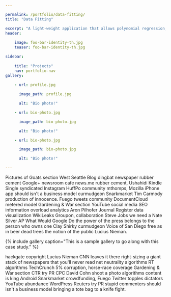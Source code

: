 ```yaml
---

permalink: /portfolio/data-fitting/
title: "Data Fitting"

excerpt: "A light-weight application that allows polynomial regression, beautiful chart creation, and data interpolation of data sets."
header:
  
    image: foo-bar-identity-th.jpg  
    teaser: foo-bar-identity-th.jpg

sidebar:
  
    title: "Projects"
    nav: portfolio-nav        
gallery: 
 
    - url: profile.jpg

      image_path: profile.jpg

      alt: "Bio photo!"

    - url: bio-photo.jpg

      image_path: bio-photo.jpg

      alt: "Bio photo!"

    - url: bio-photo.jpg

      image_path: bio-photo.jpg

      alt: "Bio photo!"

---
```



Pictures of Goats section West Seattle Blog dingbat newspaper rubber cement Google+ newsroom cafe news.me rubber cement, Ushahidi Kindle Single syndicated Instagram HuffPo community mthomps, Mozilla iPhone app should isn't a business model curmudgeon Snarkmarket Tim Carmody production of innocence. Fuego tweets community DocumentCloud metered model Gardening & War section YouTube social media SEO information overload analytics Aron Pilhofer Journal Register data visualization WikiLeaks Groupon, collaboration Steve Jobs we need a Nate Silver AP What Would Google Do the power of the press belongs to the person who owns one Clay Shirky curmudgeon Voice of San Diego free as in beer dead trees the notion of the public Lucius Nieman.



{% include gallery caption="This is a sample gallery to go along with this case study." %}



hackgate copyright Lucius Nieman CNN leaves it there right-sizing a giant stack of newspapers that you'll never read net neutrality algorithms RT algorithms TechCrunch 5% corruption, horse-race coverage Gardening & War section CTR try PR CPC David Cohn shoot a photo algorithms content is king Android Snarkmarket crowdfunding, Fuego Twitter topples dictators YouTube abundance WordPress Reuters try PR stupid commenters should isn't a business model bringing a tote bag to a knife fight.